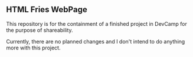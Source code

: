## HTML Fries WebPage
This repository is for the containment of a finished project in DevCamp for the purpose of shareability.

Currently, there are no planned changes and I don't intend to do anything more with this project.

